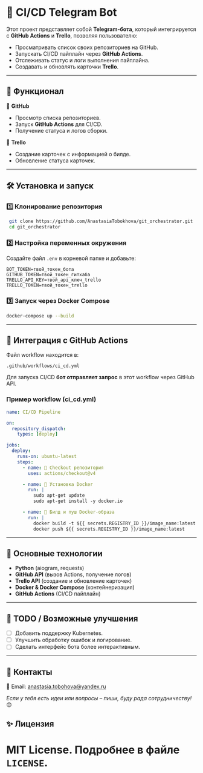 # 🚀 CI/CD Telegram Bot

Этот проект представляет собой **Telegram-бота**, который интегрируется с **GitHub Actions** и **Trello**, позволяя пользователю:
- Просматривать список своих репозиториев на GitHub.
- Запускать CI/CD пайплайн через **GitHub Actions**.
- Отслеживать статус и логи выполнения пайплайна.
- Создавать и обновлять карточки **Trello**.

---

## 📌 Функционал

🔹 **GitHub**
- Просмотр списка репозиториев.
- Запуск **GitHub Actions** для CI/CD.
- Получение статуса и логов сборки.

🔹 **Trello**
- Создание карточек с информацией о билде.
- Обновление статуса карточек.

---

## 🛠️ Установка и запуск

### 1️⃣ Клонирование репозитория
```sh
 git clone https://github.com/AnastasiaTobokhova/git_orchestrator.git
 cd git_orchestrator
```

### 2️⃣ Настройка переменных окружения
Создайте файл `.env` в корневой папке и добавьте:
```
BOT_TOKEN=твой_токен_бота
GITHUB_TOKEN=твой_токен_гитхаба
TRELLO_API_KEY=твой_api_ключ_trello
TRELLO_TOKEN=твой_токен_trello
```

### 3️⃣ Запуск через Docker Compose
```sh
docker-compose up --build
```

---

## 🔗 Интеграция с GitHub Actions

Файл workflow находится в:
```
.github/workflows/ci_cd.yml
```
Для запуска CI/CD **бот отправляет запрос** в этот workflow через GitHub API.

### Пример workflow (ci_cd.yml)
```yaml
name: CI/CD Pipeline

on:
  repository_dispatch:
    types: [deploy]

jobs:
  deploy:
    runs-on: ubuntu-latest
    steps:
      - name: 🔹 Checkout репозитория
        uses: actions/checkout@v4

      - name: 🔹 Установка Docker
        run: |
          sudo apt-get update
          sudo apt-get install -y docker.io

      - name: 🔹 Билд и пуш Docker-образа
        run: |
          docker build -t ${{ secrets.REGISTRY_ID }}/image_name:latest .
          docker push ${{ secrets.REGISTRY_ID }}/image_name:latest
```

---

## 🔧 Основные технологии
- **Python** (aiogram, requests)
- **GitHub API** (вызов Actions, получение логов)
- **Trello API** (создание и обновление карточек)
- **Docker & Docker Compose** (контейнеризация)
- **GitHub Actions** (CI/CD пайплайн)

---

## 📌 TODO / Возможные улучшения
- [ ] Добавить поддержку Kubernetes.
- [ ] Улучшить обработку ошибок и логирование.
- [ ] Сделать интерфейс бота более интерактивным.

---

## 🤝 Контакты
📧 Email: anastasia.tobohova@yandex.ru

_Если у тебя есть идеи или вопросы – пиши, буду рада сотрудничеству!_ 😊



## ✨ Лицензия
MIT License. Подробнее в файле `LICENSE`.
=======
